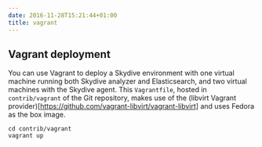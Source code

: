 ```yaml
---
date: 2016-11-28T15:21:44+01:00
title: vagrant
---
```


## Vagrant deployment

You can use Vagrant to deploy a Skydive environment with one virtual machine
running both Skydive analyzer and Elasticsearch, and two virtual machines with the
Skydive agent. This `Vagrantfile`, hosted in `contrib/vagrant` of the Git
repository, makes use of the (libvirt Vagrant provider)[https://github.com/vagrant-libvirt/vagrant-libvirt] and uses Fedora as the
box image.

```console
cd contrib/vagrant
vagrant up
```
